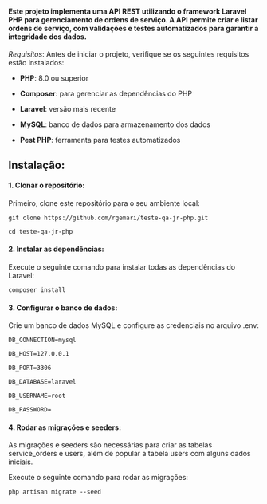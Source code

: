 <h4> Este projeto implementa uma API REST utilizando o framework Laravel PHP para gerenciamento de ordens de serviço. A API permite criar e listar ordens de serviço, com validações e testes automatizados para garantir a integridade dos dados. </h4>

_Requisitos_:
Antes de iniciar o projeto, verifique se os seguintes requisitos estão instalados:

- **PHP**: 8.0 ou superior

- **Composer**: para gerenciar as dependências do PHP

- **Laravel**: versão mais recente

- **MySQL**: banco de dados para armazenamento dos dados

- **Pest PHP**: ferramenta para testes automatizados

<h2> Instalação: </h2>

<h4> 1. Clonar o repositório: </h4>

Primeiro, clone este repositório para o seu ambiente local:

``git clone https://github.com/rgemari/teste-qa-jr-php.git``

``cd teste-qa-jr-php``

<h4> 2. Instalar as dependências: </h4>

Execute o seguinte comando para instalar todas as dependências do Laravel:

``composer install``

<h4> 3. Configurar o banco de dados: </h4>

Crie um banco de dados MySQL e configure as credenciais no arquivo .env:

``DB_CONNECTION=mysql``

``DB_HOST=127.0.0.1``

``DB_PORT=3306``

``DB_DATABASE=laravel``

``DB_USERNAME=root``

``DB_PASSWORD=``

<h4> 4. Rodar as migrações e seeders: </h4>

As migrações e seeders são necessárias para criar as tabelas service_orders e users, além de popular a tabela users com alguns dados iniciais.

Execute o seguinte comando para rodar as migrações:

`php artisan migrate --seed`
